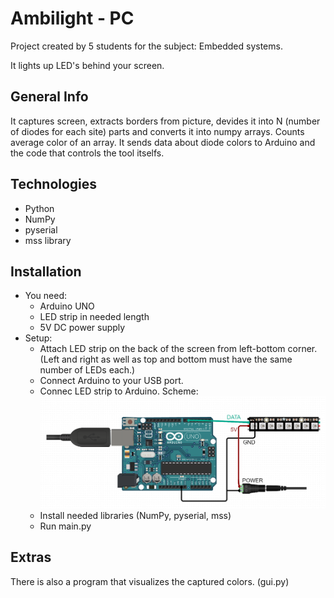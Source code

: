 # Ambilight - PC

Project created by 5 students for the subject: Embedded systems.

It lights up LED's behind your screen.

## General Info 

It captures screen, extracts borders from picture, devides it into N (number of diodes for each site) parts and converts it into numpy arrays. Counts average color of an array.
It sends data about diode colors to Arduino and the code that controls the tool itselfs. 

## Technologies 
* Python
* NumPy
* pyserial
* mss library

## Installation
* You need:
	* Arduino UNO
	* LED strip in needed length
	* 5V DC power supply
* Setup:
	* Attach LED strip on the back of the screen from left-bottom corner. (Left and right as well as top and bottom must have the same number of LEDs each.)
	* Connect Arduino to your USB port.
	* Connec LED strip to Arduino. Scheme:
	![Scheme](scheme1.png)
	* Install needed libraries (NumPy, pyserial, mss)	
	* Run main.py
	
## Extras
There is also a program that visualizes the captured colors. (gui.py)
